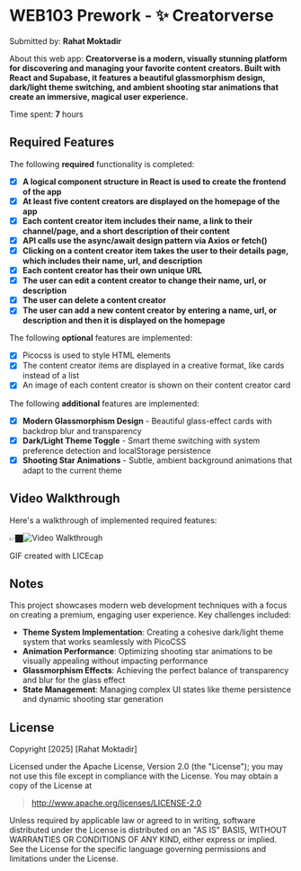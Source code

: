 # WEB103 Prework - **✨ Creatorverse**

Submitted by: **Rahat Moktadir**

About this web app: **Creatorverse is a modern, visually stunning platform for discovering and managing your favorite content creators. Built with React and Supabase, it features a beautiful glassmorphism design, dark/light theme switching, and ambient shooting star animations that create an immersive, magical user experience.**

Time spent: **7** hours

## Required Features

The following **required** functionality is completed:

- [x] **A logical component structure in React is used to create the frontend of the app**
- [x] **At least five content creators are displayed on the homepage of the app**
- [x] **Each content creator item includes their name, a link to their channel/page, and a short description of their content**
- [x] **API calls use the async/await design pattern via Axios or fetch()**
- [x] **Clicking on a content creator item takes the user to their details page, which includes their name, url, and description**
- [x] **Each content creator has their own unique URL**
- [x] **The user can edit a content creator to change their name, url, or description**
- [x] **The user can delete a content creator**
- [x] **The user can add a new content creator by entering a name, url, or description and then it is displayed on the homepage**

The following **optional** features are implemented:

- [x] Picocss is used to style HTML elements
- [x] The content creator items are displayed in a creative format, like cards instead of a list
- [x] An image of each content creator is shown on their content creator card

The following **additional** features are implemented:

- [x] **Modern Glassmorphism Design** - Beautiful glass-effect cards with backdrop blur and transparency
- [x] **Dark/Light Theme Toggle** - Smart theme switching with system preference detection and localStorage persistence
- [x] **Shooting Star Animations** - Subtle, ambient background animations that adapt to the current theme

## Video Walkthrough

Here's a walkthrough of implemented required features:

👉🏿<img src='http://i.imgur.com/link/to/your/gif/file.gif' title='Video Walkthrough' width='' alt='Video Walkthrough' />

GIF created with LICEcap

## Notes

This project showcases modern web development techniques with a focus on creating a premium, engaging user experience. Key challenges included:

- **Theme System Implementation**: Creating a cohesive dark/light theme system that works seamlessly with PicoCSS
- **Animation Performance**: Optimizing shooting star animations to be visually appealing without impacting performance
- **Glassmorphism Effects**: Achieving the perfect balance of transparency and blur for the glass effect
- **State Management**: Managing complex UI states like theme persistence and dynamic shooting star generation

## License

Copyright [2025] [Rahat Moktadir]

Licensed under the Apache License, Version 2.0 (the "License"); you may not use this file except in compliance with the License. You may obtain a copy of the License at

> http://www.apache.org/licenses/LICENSE-2.0

Unless required by applicable law or agreed to in writing, software distributed under the License is distributed on an "AS IS" BASIS, WITHOUT WARRANTIES OR CONDITIONS OF ANY KIND, either express or implied. See the License for the specific language governing permissions and limitations under the License.
